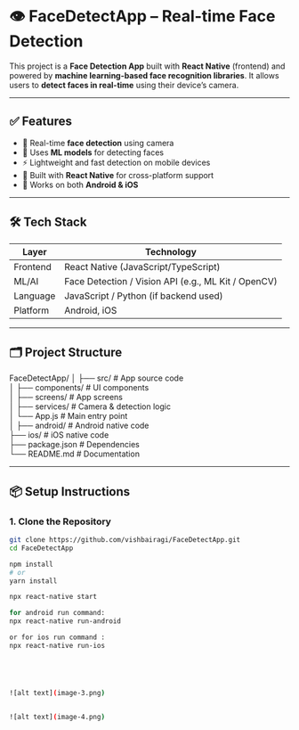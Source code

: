 
# 👁️ FaceDetectApp – Real-time Face Detection  

This project is a **Face Detection App** built with **React Native** (frontend) and powered by **machine learning-based face recognition libraries**. It allows users to **detect faces in real-time** using their device’s camera.  

---

## ✅ Features  

- 📸 Real-time **face detection** using camera  
- 🤖 Uses **ML models** for detecting faces  
- ⚡ Lightweight and fast detection on mobile devices  
- 🎨 Built with **React Native** for cross-platform support  
- 📱 Works on both **Android & iOS**  

---

## 🛠️ Tech Stack  

| Layer       | Technology                         |  
|-------------|------------------------------------|  
| Frontend    | React Native (JavaScript/TypeScript) |  
| ML/AI       | Face Detection / Vision API (e.g., ML Kit / OpenCV) |  
| Language    | JavaScript / Python (if backend used) |  
| Platform    | Android, iOS                       |  

---

## 🗂️ Project Structure  

FaceDetectApp/
│
├── src/               # App source code  
│   ├── components/    # UI components  
│   ├── screens/       # App screens  
│   ├── services/      # Camera & detection logic  
│   └── App.js         # Main entry point  
│
├── android/           # Android native code  
├── ios/               # iOS native code  
├── package.json       # Dependencies  
└── README.md          # Documentation  



---

## 📦 Setup Instructions  

### 1. Clone the Repository  

```bash
git clone https://github.com/vishbairagi/FaceDetectApp.git
cd FaceDetectApp

npm install
# or
yarn install

npx react-native start

for android run command:
npx react-native run-android

or for ios run command :
npx react-native run-ios





![alt text](image-3.png)


![alt text](image-4.png)
